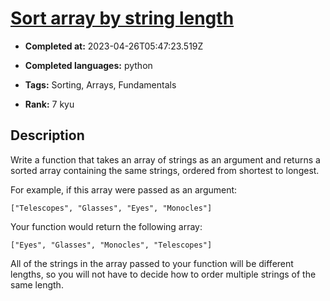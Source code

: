 # [Sort array by string length](https://www.codewars.com/kata/57ea5b0b75ae11d1e800006c)

- **Completed at:** 2023-04-26T05:47:23.519Z

- **Completed languages:** python

- **Tags:** Sorting, Arrays, Fundamentals

- **Rank:** 7 kyu

## Description

Write a function that takes an array of strings as an argument and returns a sorted array containing the same strings, ordered from shortest to longest.

For example, if this array were passed as an argument:

``` ["Telescopes", "Glasses", "Eyes", "Monocles"] ```

Your function would return the following array:

``` ["Eyes", "Glasses", "Monocles", "Telescopes"] ```

All of the strings in the array passed to your function will be different lengths, so you will not have to decide how to order multiple strings of the same length.